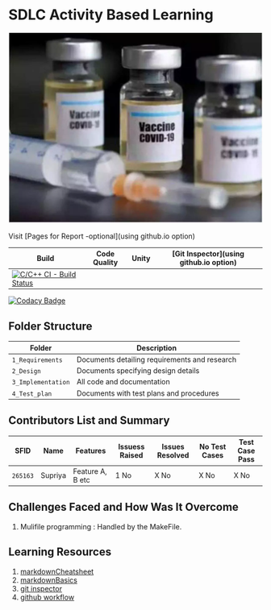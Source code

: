# SDLC Activity Based Learning
![CVC](https://github.com/supriyayadav221/miniproject265163/blob/master/vaccine%20pic.cms)

Visit [Pages for Report -optional](using github.io option)

Build | Code Quality | Unity | [Git Inspector](using github.io option)
------|----------|-------|--------------
[![C/C++ CI - Build Status](https://github.com/supriyayadav221/miniproject265163/actions/workflows/c-cpp.yml/badge.svg)](https://github.com/supriyayadav221/miniproject265163/actions/workflows/c-cpp.yml)|



[![Codacy Badge](https://app.codacy.com/project/badge/Grade/362fd09ae32d4c5c9dd842c4e742be04)](https://www.codacy.com/gh/supriyayadav221/miniproject265163/dashboard?utm_source=github.com&amp;utm_medium=referral&amp;utm_content=supriyayadav221/miniproject265163&amp;utm_campaign=Badge_Grade)

## Folder Structure
Folder             | Description
-------------------| -----------------------------------------
`1_Requirements`   | Documents detailing requirements and research
`2_Design`         | Documents specifying design details
`3_Implementation` | All code and documentation
`4_Test_plan`      | Documents with test plans and procedures

## Contributors List and Summary

SFID |  Name   |    Features    | Issuess Raised |Issues Resolved|No Test Cases|Test Case Pass
-------|---------|----------------|----------------|---------------|-------------|--------------
`265163` | Supriya  | Feature A, B etc    | 1 No     | X No   |X No   |X No     
   

## Challenges Faced and How Was It Overcome

1. Mulifile programming : Handled by the MakeFile.

## Learning Resources
1. [markdownCheatsheet](https://github.com/adam-p/markdown-here/wiki/Markdown-Cheatsheet)
2. [markdownBasics](https://guides.github.com/features/mastering-markdown/)
3. [git inspector](https://github.com/ejwa/gitinspector.git)
4. [github workflow](https://docs.github.com/en/actions/learn-github-action)

